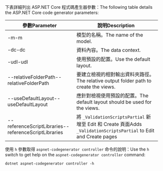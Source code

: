 <span data-ttu-id="69d4a-101">下表詳細列出 ASP.NET Core 程式碼產生器參數：</span><span class="sxs-lookup"><span data-stu-id="69d4a-101">The following table details the ASP.NET Core code generator parameters:</span></span>

| <span data-ttu-id="69d4a-102">參數</span><span class="sxs-lookup"><span data-stu-id="69d4a-102">Parameter</span></span>               | <span data-ttu-id="69d4a-103">說明</span><span class="sxs-lookup"><span data-stu-id="69d4a-103">Description</span></span>|
| ----------------- | ------------ |
| <span data-ttu-id="69d4a-104">-m</span><span class="sxs-lookup"><span data-stu-id="69d4a-104">-m</span></span>  | <span data-ttu-id="69d4a-105">模型的名稱。</span><span class="sxs-lookup"><span data-stu-id="69d4a-105">The name of the model.</span></span> |
| <span data-ttu-id="69d4a-106">-dc</span><span class="sxs-lookup"><span data-stu-id="69d4a-106">-dc</span></span>  | <span data-ttu-id="69d4a-107">資料內容。</span><span class="sxs-lookup"><span data-stu-id="69d4a-107">The data context.</span></span> |
| <span data-ttu-id="69d4a-108">-udl</span><span class="sxs-lookup"><span data-stu-id="69d4a-108">-udl</span></span> | <span data-ttu-id="69d4a-109">使用預設的配置。</span><span class="sxs-lookup"><span data-stu-id="69d4a-109">Use the default layout.</span></span> |
| <span data-ttu-id="69d4a-110">--relativeFolderPath</span><span class="sxs-lookup"><span data-stu-id="69d4a-110">--relativeFolderPath</span></span> | <span data-ttu-id="69d4a-111">要建立檢視的相對輸出資料夾路徑。</span><span class="sxs-lookup"><span data-stu-id="69d4a-111">The relative output folder path to create the views.</span></span> |
| <span data-ttu-id="69d4a-112">--useDefaultLayout</span><span class="sxs-lookup"><span data-stu-id="69d4a-112">--useDefaultLayout</span></span> | <span data-ttu-id="69d4a-113">應針對檢視使用預設的配置。</span><span class="sxs-lookup"><span data-stu-id="69d4a-113">The default layout should be used for the views.</span></span> |
| <span data-ttu-id="69d4a-114">--referenceScriptLibraries</span><span class="sxs-lookup"><span data-stu-id="69d4a-114">--referenceScriptLibraries</span></span> | <span data-ttu-id="69d4a-115">將 `_ValidationScriptsPartial` 新增至 Edit 和 Create 頁面</span><span class="sxs-lookup"><span data-stu-id="69d4a-115">Adds `_ValidationScriptsPartial` to Edit and Create pages</span></span> |

<span data-ttu-id="69d4a-116">使用 `h` 參數取得 `aspnet-codegenerator controller` 命令的說明：</span><span class="sxs-lookup"><span data-stu-id="69d4a-116">Use the `h` switch to get help on the `aspnet-codegenerator controller` command:</span></span>

```console
dotnet aspnet-codegenerator controller -h
```